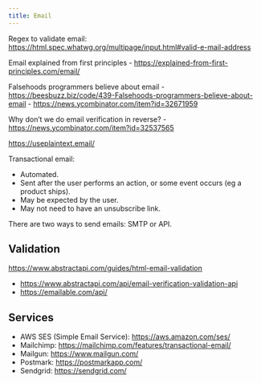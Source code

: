 ```yaml
---
title: Email
---
```


Regex to validate email: https://html.spec.whatwg.org/multipage/input.html#valid-e-mail-address

Email explained from first principles - https://explained-from-first-principles.com/email/

Falsehoods programmers believe about email - https://beesbuzz.biz/code/439-Falsehoods-programmers-believe-about-email - https://news.ycombinator.com/item?id=32671959

Why don’t we do email verification in reverse? - https://news.ycombinator.com/item?id=32537565

https://useplaintext.email/

Transactional email:

- Automated.
- Sent after the user performs an action, or some event occurs (eg a product ships).
- May be expected by the user.
- May not need to have an unsubscribe link.

There are two ways to send emails: SMTP or API.

## Validation

https://www.abstractapi.com/guides/html-email-validation

- https://www.abstractapi.com/api/email-verification-validation-api
- https://emailable.com/api/

## Services

- AWS SES (Simple Email Service): https://aws.amazon.com/ses/
- Mailchimp: https://mailchimp.com/features/transactional-email/
- Mailgun: https://www.mailgun.com/
- Postmark: https://postmarkapp.com/
- Sendgrid: https://sendgrid.com/
